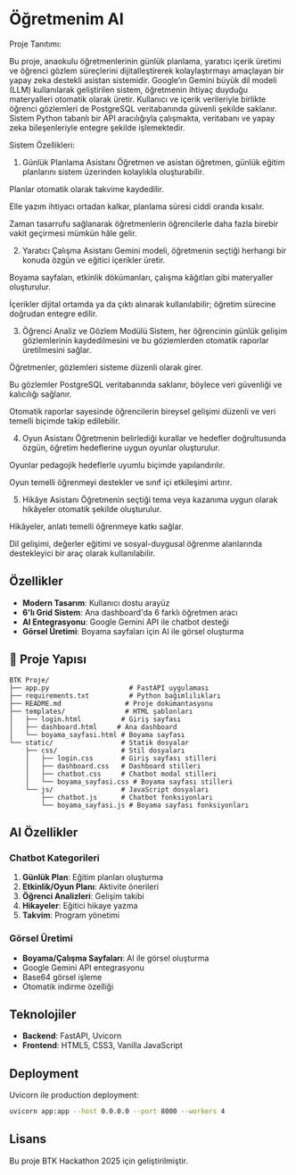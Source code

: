 # Öğretmenim AI

Proje Tanıtımı:

Bu proje, anaokulu öğretmenlerinin günlük planlama, yaratıcı içerik üretimi ve öğrenci gözlem süreçlerini dijitalleştirerek kolaylaştırmayı amaçlayan bir yapay zeka destekli asistan sistemidir. Google’ın Gemini büyük dil modeli (LLM) kullanılarak geliştirilen sistem, öğretmenin ihtiyaç duyduğu materyalleri otomatik olarak üretir. Kullanıcı ve içerik verileriyle birlikte öğrenci gözlemleri de PostgreSQL veritabanında güvenli şekilde saklanır. Sistem Python tabanlı bir API aracılığıyla çalışmakta, veritabanı ve yapay zeka bileşenleriyle entegre şekilde işlemektedir.

Sistem Özellikleri:

1. Günlük Planlama Asistanı
Öğretmen ve asistan öğretmen, günlük eğitim planlarını sistem üzerinden kolaylıkla oluşturabilir.

Planlar otomatik olarak takvime kaydedilir.

Elle yazım ihtiyacı ortadan kalkar, planlama süresi ciddi oranda kısalır.

Zaman tasarrufu sağlanarak öğretmenlerin öğrencilerle daha fazla birebir vakit geçirmesi mümkün hâle gelir.

2. Yaratıcı Çalışma Asistanı
Gemini modeli, öğretmenin seçtiği herhangi bir konuda özgün ve eğitici içerikler üretir.

Boyama sayfaları, etkinlik dökümanları, çalışma kâğıtları gibi materyaller oluşturulur.

İçerikler dijital ortamda ya da çıktı alınarak kullanılabilir; öğretim sürecine doğrudan entegre edilir.

3. Öğrenci Analiz ve Gözlem Modülü
Sistem, her öğrencinin günlük gelişim gözlemlerinin kaydedilmesini ve bu gözlemlerden otomatik raporlar üretilmesini sağlar.

Öğretmenler, gözlemleri sisteme düzenli olarak girer.

Bu gözlemler PostgreSQL veritabanında saklanır, böylece veri güvenliği ve kalıcılığı sağlanır.

Otomatik raporlar sayesinde öğrencilerin bireysel gelişimi düzenli ve veri temelli biçimde takip edilebilir.

4. Oyun Asistanı
Öğretmenin belirlediği kurallar ve hedefler doğrultusunda özgün, öğretim hedeflerine uygun oyunlar oluşturulur.

Oyunlar pedagojik hedeflerle uyumlu biçimde yapılandırılır.

Oyun temelli öğrenmeyi destekler ve sınıf içi etkileşimi artırır.

5. Hikâye Asistanı
Öğretmenin seçtiği tema veya kazanıma uygun olarak hikâyeler otomatik şekilde oluşturulur.

Hikâyeler, anlatı temelli öğrenmeye katkı sağlar.

Dil gelişimi, değerler eğitimi ve sosyal-duygusal öğrenme alanlarında destekleyici bir araç olarak kullanılabilir.



## Özellikler

- **Modern Tasarım**: Kullanıcı dostu arayüz
- **6'lı Grid Sistem**: Ana dashboard'da 6 farklı öğretmen aracı
- **AI Entegrasyonu**: Google Gemini API ile chatbot desteği
- **Görsel Üretimi**: Boyama sayfaları için AI ile görsel oluşturma

## 📁 Proje Yapısı

```
BTK Proje/
├── app.py                    # FastAPI uygulaması
├── requirements.txt          # Python bağımlılıkları
├── README.md                # Proje dokümantasyonu
├── templates/               # HTML şablonları
│   ├── login.html          # Giriş sayfası
│   ├── dashboard.html     # Ana dashboard
│   └── boyama_sayfasi.html # Boyama sayfası
└── static/                 # Statik dosyalar
    ├── css/                # Stil dosyaları
    │   ├── login.css       # Giriş sayfası stilleri
    │   ├── dashboard.css   # Dashboard stilleri
    │   ├── chatbot.css     # Chatbot modal stilleri
    │   └── boyama_sayfasi.css # Boyama sayfası stilleri
    └── js/                 # JavaScript dosyaları
        ├── chatbot.js      # Chatbot fonksiyonları
        └── boyama_sayfasi.js # Boyama sayfası fonksiyonları
```

## AI Özellikler

### Chatbot Kategorileri

1. **Günlük Plan**: Eğitim planları oluşturma
2. **Etkinlik/Oyun Planı**: Aktivite önerileri
3. **Öğrenci Analizleri**: Gelişim takibi
4. **Hikayeler**: Eğitici hikaye yazma
5. **Takvim**: Program yönetimi

### Görsel Üretimi

- **Boyama/Çalışma Sayfaları**: AI ile görsel oluşturma
- Google Gemini API entegrasyonu
- Base64 görsel işleme
- Otomatik indirme özelliği

## Teknolojiler

- **Backend**: FastAPI, Uvicorn
- **Frontend**: HTML5, CSS3, Vanilla JavaScript

## Deployment

Uvicorn ile production deployment:

```bash
uvicorn app:app --host 0.0.0.0 --port 8000 --workers 4
```

## Lisans

Bu proje BTK Hackathon 2025 için geliştirilmiştir.
